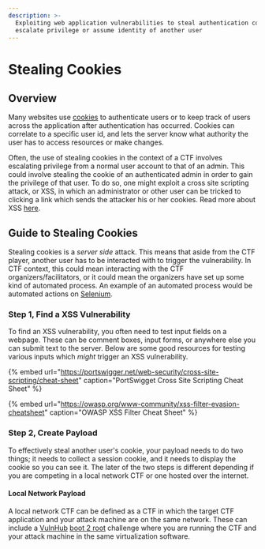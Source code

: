 ```yaml
---
description: >-
  Exploiting web application vulnerabilities to steal authentication cookies and
  escalate privilege or assume identity of another user
---
```


# Stealing Cookies

## Overview

Many websites use [cookies](https://kb.iu.edu/d/agwm) to authenticate users or to keep track of users across the application after authentication has occurred. Cookies can correlate to a specific user id, and lets the server know what authority the user has to access resources or make changes. 

Often, the use of stealing cookies in the context of a CTF involves escalating privilege from a normal user account to that of an admin. This could involve stealing the cookie of an authenticated admin in order to gain the privilege of that user. To do  so, one might exploit a cross site scripting attack, or XSS, in which an administrator or other user can be tricked to clicking a link which sends the attacker his or her cookies. Read more about XSS [here](./).

## Guide to Stealing Cookies

Stealing cookies is a _server side_ attack. This means that aside from the CTF player, another user has to be interacted with to trigger the vulnerability. In CTF context, this   could mean interacting with the CTF organizers/facilitators, or it could mean the organizers have set up some kind of automated process. An example of an automated process would be automated actions on [Selenium](https://www.selenium.dev/). 

### Step 1, Find a XSS Vulnerability 

To find an XSS vulnerability, you often need to test input fields on a webpage. These can be comment boxes, input forms, or anywhere else you can submit text to the server. Below are some good resources for testing various inputs which _might_ trigger an XSS vulnerability. 

{% embed url="https://portswigger.net/web-security/cross-site-scripting/cheat-sheet" caption="PortSwigget Cross Site Scripting Cheat Sheet" %}

{% embed url="https://owasp.org/www-community/xss-filter-evasion-cheatsheet" caption="OWASP XSS Filter Cheat Sheet" %}

### Step 2, Create Payload

To effectively steal another user's cookie, your payload needs to do two things; it needs to collect a session cookie, and it needs to display the cookie so you can see it. The later of the two steps is different depending if you are competing in a local network CTF or one hosted over the internet. 

#### Local Network Payload

A local network CTF can be defined as a CTF in which the target CTF application and your attack machine are on the same network. These can include a [VulnHub](../../../categories/boot-2-root/vulnhub.md) [boot 2 root](../../../categories/boot-2-root/) challenge where you are running the CTF and your attack machine in the same virtualization software. 

